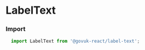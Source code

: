 LabelText
=========

### Import
```js
  import LabelText from '@govuk-react/label-text';
```
<!-- STORY -->




